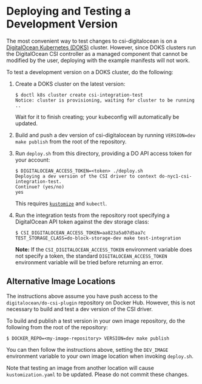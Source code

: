 # Deploying and Testing a Development Version

The most convenient way to test changes to csi-digitalocean is on a
[DigitalOcean Kubernetes (DOKS)](https://www.digitalocean.com/products/kubernetes/)
cluster. However, since DOKS clusters run the DigitalOcean CSI controller as a
managed component that cannot be modified by the user, deploying with the
example manifests will not work.

To test a development version on a DOKS cluster, do the following:

1. Create a DOKS cluster on the latest version:
   ```console
   $ doctl k8s cluster create csi-integration-test
   Notice: cluster is provisioning, waiting for cluster to be running
   ..
   ```
   Wait for it to finish creating; your kubeconfig will automatically be updated.

2. Build and push a dev version of csi-digitalocean by running `VERSION=dev make publish`
   from the root of the repository.

3. Run `deploy.sh` from this directory, providing a DO API access token for your
   account:
   ```console
   $ DIGITALOCEAN_ACCESS_TOKEN=<token> ./deploy.sh
   Deploying a dev version of the CSI driver to context do-nyc1-csi-integration-test.
   Continue? (yes/no)
   yes
   ```
   This requires [`kustomize`](https://github.com/kubernetes-sigs/kustomize) and `kubectl`.

4. Run the integration tests from the repository root specifying a DigitalOcean API token
   against the dev storage class:
   ```console
   $ CSI_DIGITALOCEAN_ACCESS_TOKEN=aa823a5a07d5aa7c TEST_STORAGE_CLASS=do-block-storage-dev make test-integration
   ```

   **Note:** If the `CSI_DIGITALOCEAN_ACCESS_TOKEN` environment variable does not specify
   a token, the standard `DIGITALOCEAN_ACCESS_TOKEN` environment variable will be tried before
   returning an error.

## Alternative Image Locations

The instructions above assume you have push access to the
`digitalocean/do-csi-plugin` repository on Docker Hub. However, this is not
necessary to build and test a dev version of the CSI driver.

To build and publish a test version in your own image repository, do the
following from the root of the repository:

```console
$ DOCKER_REPO=<my-image-repository> VERSION=dev make publish
```

You can then follow the instructions above, setting the `DEV_IMAGE` environment
variable to your own image location when invoking `deploy.sh`.

Note that testing an image from another location will cause `kustomization.yaml`
to be updated. Please do not commit these changes.
